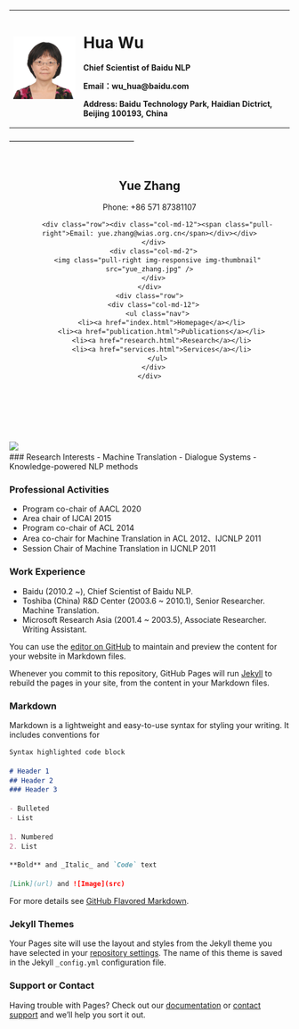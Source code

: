 <table border="0">
  <tr>
     <td width="25%">
      <img src="/Wuhua.JPG" width="100%">
    </td>
    <td width="75%">
      <h1>Hua Wu</h1>
      <p><b>Chief Scientist of Baidu NLP</b></p>
      <p><b>Email：wu_hua@baidu.com</b></p>
      <p><b>Address: Baidu Technology Park, Haidian Dictrict, Beijing 100193, China</b></p>
    </td>
  </tr>
</table>
————————————————

<div class="table-bordered container">
  <header class="header">
    <div style="padding-bottom: 40px" class="row">
      <div style="padding-top: 30px" class="col-md-10">
        <div class="row">
          <div class="col-md-12"><h2 class="pull-right">Yue Zhang</h2></div>
        </div>
        <p></p>
        <div class="row"><div class="col-md-12"><span class="pull-right">Phone: +86 571 87381107</span></div></div>

        <div class="row"><div class="col-md-12"><span class="pull-right">Email: yue.zhang@wias.org.cn</span></div></div>
      </div>
      <div class="col-md-2">
        <img class="pull-right img-responsive img-thumbnail" src="yue_zhang.jpg" />
      </div>
    </div>
    <div class="row">
      <div class="col-md-12">
        <ul class="nav">
          <li><a href="index.html">Homepage</a></li>
          <li><a href="publication.html">Publications</a></li>
          <li><a href="research.html">Research</a></li>
          <li><a href="services.html">Services</a></li>
        </ul>
      </div>
    </div>
  </header>
  <div class="content">
    <div class="row">
      <div class="col-md-12">
        <p></p>
      </div>
    </div>
    <div class="row">
      <div class="col-md-12">
        <img style="width:300px;margin: 0 auto;" class="img-responsive" src="images/20140402.jpg" />
      </div>
    </div>
  </div>

  <footer class="text-center">
  </footer>
</div>




</body></html>
### Research Interests
-	Machine Translation
-	Dialogue Systems
-	Knowledge-powered NLP methods

### Professional Activities
-	Program co-chair of AACL 2020
-	Area chair of IJCAI 2015
-	Program co-chair of ACL 2014
-	Area co-chair for Machine Translation in ACL 2012、IJCNLP 2011
-	Session Chair of Machine Translation in IJCNLP 2011

### Work Experience
-	Baidu (2010.2 ~),  Chief Scientist of Baidu NLP.
-	Toshiba (China) R&D Center (2003.6 ~ 2010.1), Senior Researcher. Machine Translation.
-	Microsoft Research Asia (2001.4 ~ 2003.5), Associate Researcher. Writing Assistant.



You can use the [editor on GitHub](https://github.com/WuHuaNLP/Homepage/edit/master/index.md) to maintain and preview the content for your website in Markdown files.

Whenever you commit to this repository, GitHub Pages will run [Jekyll](https://jekyllrb.com/) to rebuild the pages in your site, from the content in your Markdown files.

### Markdown

Markdown is a lightweight and easy-to-use syntax for styling your writing. It includes conventions for

```markdown
Syntax highlighted code block

# Header 1
## Header 2
### Header 3

- Bulleted
- List

1. Numbered
2. List

**Bold** and _Italic_ and `Code` text

[Link](url) and ![Image](src)
```

For more details see [GitHub Flavored Markdown](https://guides.github.com/features/mastering-markdown/).

### Jekyll Themes

Your Pages site will use the layout and styles from the Jekyll theme you have selected in your [repository settings](https://github.com/WuHuaNLP/Homepage/settings). The name of this theme is saved in the Jekyll `_config.yml` configuration file.

### Support or Contact

Having trouble with Pages? Check out our [documentation](https://help.github.com/categories/github-pages-basics/) or [contact support](https://github.com/contact) and we’ll help you sort it out.
